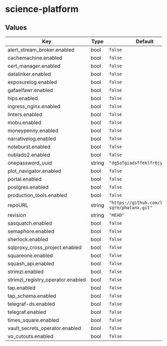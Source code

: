 # science-platform

## Values

| Key | Type | Default | Description |
|-----|------|---------|-------------|
| alert_stream_broker.enabled | bool | `false` |  |
| cachemachine.enabled | bool | `false` |  |
| cert_manager.enabled | bool | `false` |  |
| datalinker.enabled | bool | `false` |  |
| exposurelog.enabled | bool | `false` |  |
| gafaelfawr.enabled | bool | `false` |  |
| hips.enabled | bool | `false` |  |
| ingress_nginx.enabled | bool | `false` |  |
| linters.enabled | bool | `false` |  |
| mobu.enabled | bool | `false` |  |
| moneypenny.enabled | bool | `false` |  |
| narrativelog.enabled | bool | `false` |  |
| noteburst.enabled | bool | `false` |  |
| nublado2.enabled | bool | `false` |  |
| onepassword_uuid | string | `"dg5afgiadsffeklfr6jykqymeu"` |  |
| plot_navigator.enabled | bool | `false` |  |
| portal.enabled | bool | `false` |  |
| postgres.enabled | bool | `false` |  |
| production_tools.enabled | bool | `false` |  |
| repoURL | string | `"https://github.com/lsst-sqre/phalanx.git"` |  |
| revision | string | `"HEAD"` |  |
| sasquatch.enabled | bool | `false` |  |
| semaphore.enabled | bool | `false` |  |
| sherlock.enabled | bool | `false` |  |
| sqlproxy_cross_project.enabled | bool | `false` |  |
| squareone.enabled | bool | `false` |  |
| squash_api.enabled | bool | `false` |  |
| strimzi.enabled | bool | `false` |  |
| strimzi_registry_operator.enabled | bool | `false` |  |
| tap.enabled | bool | `false` |  |
| tap_schema.enabled | bool | `false` |  |
| telegraf-ds.enabled | bool | `false` |  |
| telegraf.enabled | bool | `false` |  |
| times_square.enabled | bool | `false` |  |
| vault_secrets_operator.enabled | bool | `false` |  |
| vo_cutouts.enabled | bool | `false` |  |
